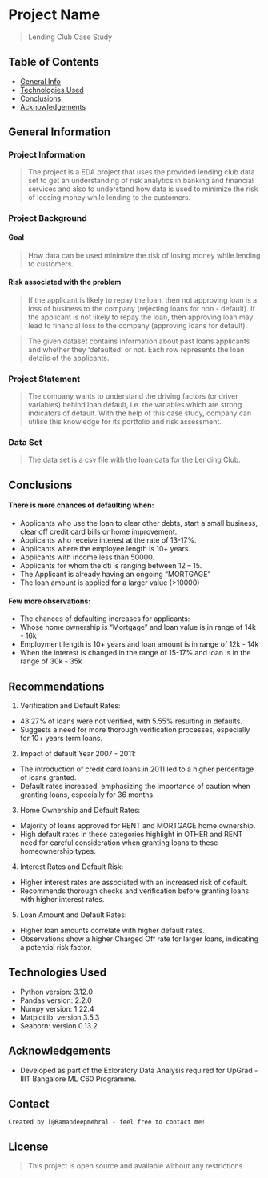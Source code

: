 # Project Name
> Lending Club Case Study



## Table of Contents
* [General Info](#general-information)
* [Technologies Used](#technologies-used)
* [Conclusions](#conclusions)
* [Acknowledgements](#acknowledgements)

<!-- You can include any other section that is pertinent to your problem -->

## General Information

### Project Information

> The project is a EDA project that uses the provided lending club data set to get an understanding of risk analytics in banking and financial services and also to understand how data is used to minimize the risk of loosing money while lending to the customers.


### Project Background

#### Goal
> How data can be used minimize the risk of losing money while lending to customers.

#### Risk associated with the problem

> If the applicant is likely to repay the loan, then not approving loan is a loss of business to the company (rejecting loans for non - default).
> If the applicant is not likely to repay the loan, then approving loan may lead to financial loss to the company (approving loans for default).

> The given dataset contains information about past loans applicants and whether they ‘defaulted’ or not.
Each row represents the loan details of the applicants.

### Project Statement

> The company wants to understand the driving factors (or driver variables) behind loan default, i.e. the variables which are strong indicators of default. With the help of this case study, company can utilise this knowledge for its portfolio and risk assessment.

### Data Set

> The data set is a csv file with the loan data for the Lending Club.

<!-- You don't have to answer all the questions - just the ones relevant to your project. -->

## Conclusions

#### There is more chances of defaulting when:
- Applicants who use the loan to clear other debts, start a small business, clear off credit card bills or home improvement.
- Applicants who receive interest at the rate of 13-17%.
- Applicants where the employee length is 10+ years.
- Applicants with income less than 50000.
- Applicants for whom the dti is ranging between 12 – 15.
- The Applicant is already having an ongoing “MORTGAGE”
- The loan amount is applied for a larger value (>10000)

#### Few more observations:
- The chances of defaulting increases for applicants:
- Whose home ownership is “Mortgage” and loan value is in range of 14k - 16k
- Employment length is 10+ years and loan amount is in range of 12k - 14k
- When the interest is changed in the range of 15-17% and loan is in the range of 30k - 35k

<!-- You don't have to answer all the questions - just the ones relevant to your project. -->

## Recommendations
1. Verification and Default Rates:
- 43.27% of loans were not verified, with 5.55% resulting in defaults.
- Suggests a need for more thorough verification processes, especially for 10+ years term loans.
2. Impact of default Year 2007 - 2011:
- The introduction of credit card loans in 2011 led to a higher percentage of loans granted.
- Default rates increased, emphasizing the importance of caution when granting loans, especially for 36 months.
3. Home Ownership and Default Rates:
- Majority of loans approved for RENT and MORTGAGE home ownership.
- High default rates in these categories highlight in OTHER and RENT need for careful consideration when granting loans to these homeownership types.
4. Interest Rates and Default Risk:
- Higher interest rates are associated with an increased risk of default.
- Recommends thorough checks and verification before granting loans with higher interest rates.
5. Loan Amount and Default Rates:
- Higher loan amounts correlate with higher default rates.
- Observations show a higher Charged Off rate for larger loans, indicating a potential risk factor.


## Technologies Used
- Python version: 3.12.0
- Pandas version: 2.2.0
- Numpy version: 1.22.4
- Matplotlib: version 3.5.3
- Seaborn: version 0.13.2

<!-- As the libraries versions keep on changing, it is recommended to mention the version of library used in this project -->

## Acknowledgements

- Developed as part of the Exloratory Data Analysis required for UpGrad - IIIT Bangalore ML C60 Programme.

## Contact
    Created by [@Ramandeepmehra] - feel free to contact me!


<!-- Optional -->
## License 
> This project is open source and available without any restrictions

<!-- You don't have to include all sections - just the one's relevant to your project -->
